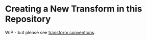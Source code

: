 # Creating a New Transform in this Repository
WIP - but please see [transform conventions](../../transforms/README.md).